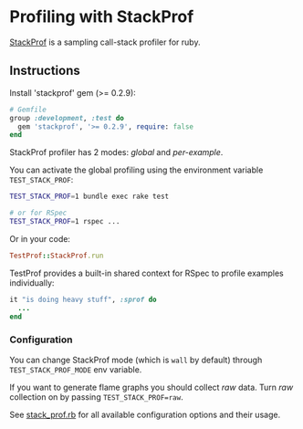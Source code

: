 # Profiling with StackProf

[StackProf](https://github.com/tmm1/stackprof) is a sampling call-stack profiler for ruby.

## Instructions

Install 'stackprof' gem (>= 0.2.9):

```ruby
# Gemfile
group :development, :test do
  gem 'stackprof', '>= 0.2.9', require: false
end
```

StackProf profiler has 2 modes: _global_ and _per-example_.

You can activate the global profiling using the environment variable `TEST_STACK_PROF`:

```sh
TEST_STACK_PROF=1 bundle exec rake test

# or for RSpec
TEST_STACK_PROF=1 rspec ...
```

Or in your code:

```ruby
TestProf::StackProf.run
```

TestProf provides a built-in shared context for RSpec to profile examples individually:

```ruby
it "is doing heavy stuff", :sprof do
  ...
end
```

### Configuration

You can change StackProf mode (which is `wall` by default) through `TEST_STACK_PROF_MODE` env variable.

If you want to generate flame graphs you should collect _raw_ data. Turn _raw_ collection on by passing `TEST_STACK_PROF=raw`.

See [stack_prof.rb](https://github.com/palkan/test-prof/tree/master/lib/test_prof/stack_prof.rb) for all available configuration options and their usage.

